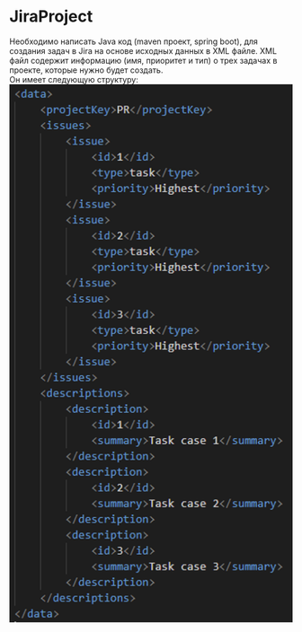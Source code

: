 # JiraProject

Необходимо написать Java код (maven проект, spring boot), для создания задач в Jira на основе исходных данных в XML файле.
XML файл содержит информацию (имя, приоритет и тип) о трех задачах в проекте, которые нужно будет создать. <br>
Он имеет следующую структуру:
![Image alt](https://github.com/Ksuborg/JiraProject/blob/master/file.png)
